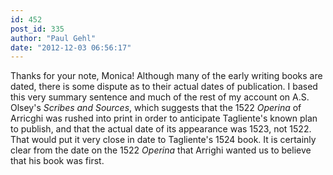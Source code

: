 ```yaml
---
id: 452
post_id: 335
author: "Paul Gehl"
date: "2012-12-03 06:56:17"
---
```

Thanks for your note, Monica! Although many of the early writing books are dated, there is some dispute as to their actual dates of publication. I based this very summary sentence and much of the rest of my account on A.S. Olsey's <em>Scribes and Sources</em>, which suggests that the 1522 <em>Operina</em> of Arricghi was rushed into print in order to anticipate Tagliente's known plan to publish, and that the actual date of its appearance was 1523, not 1522. That would put it very close in date to Tagliente's 1524 book. It is certainly clear from the date on the 1522 <em>Operina</em> that Arrighi wanted us to believe that his book was first.
